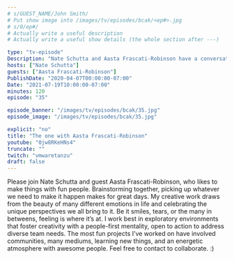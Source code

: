 ```yaml
---
# s/GUEST_NAME/John Smith/
# Put show image into /images/tv/episodes/bcak/<ep#>.jpg
# s/0/ep#/
# Actually write a useful description
# Actually write a useful show details (the whole section after ---)

type: "tv-episode"
Description: "Nate Schutta and Aasta Frascati-Robinson have a conversation"
hosts: ["Nate Schutta"]
guests: ["Aasta Frascati-Robinson"]
PublishDate: "2020-04-07T00:00:00-07:00"
Date: "2021-07-19T10:00:00-07:00"
minutes: 120
episode: "35"

episode_banner: "/images/tv/episodes/bcak/35.jpg"
episode_image: "/images/tv/episodes/bcak/35.jpg"

explicit: "no"
title: "The one with Aasta Frascati-Robinson"
youtube: "0jw8RKeHNs4"
truncate: ""
twitch: "vmwaretanzu"
draft: false
---
```


Please join Nate Schutta and guest Aasta Frascati-Robinson, who likes to make things with fun people. Brainstorming together, picking up whatever we need to make it happen makes for great days. My creative work draws from the beauty of many different emotions in life and celebrating the unique perspectives we all bring to it. Be it smiles, tears, or the many in betweens, feeling is where it’s at. I work best in exploratory environments that foster creativity with a people-first mentality, open to action to address diverse team needs. The most fun projects I’ve worked on have involved communities, many mediums, learning new things, and an energetic atmosphere with awesome people. Feel free to contact to collaborate. :)
